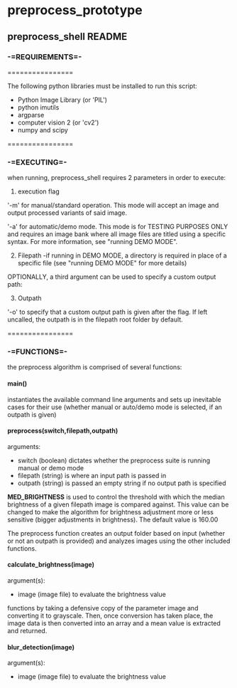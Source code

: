 # preprocess_prototype

## preprocess_shell README

### -=REQUIREMENTS=-
================

The following python libraries must be installed to run this script:
- Python Image Library (or 'PIL')
- python imutils
- argparse
- computer vision 2 (or 'cv2')
- numpy and scipy

================

### -=EXECUTING=-

when running, preprocess_shell requires 2 parameters in order to execute:
1. execution flag

'-m' for manual/standard operation. This mode will accept an image and output processed variants of said image.

'-a' for automatic/demo mode. This mode is for TESTING PURPOSES ONLY and requires an image bank where all image files are titled using a specific syntax. For more information, see "running DEMO MODE".

2. Filepath
-if running in DEMO MODE, a directory is required in place of a specific file
(see "running DEMO MODE" for more details)

OPTIONALLY, a third argument can be used to specify a custom output path:

3. Outpath

'-o' to specify that a custom output path is given after the flag. If left uncalled, the outpath is in the filepath root folder by default.

================
### -=FUNCTIONS=-
the preprocess algorithm is comprised of several functions:

#### main()
instantiates the available command line arguments and sets up inevitable cases for their use (whether manual or auto/demo mode is selected, if an outpath is given)

#### preprocess(switch,filepath,outpath)
arguments:
- switch (boolean) dictates whether the preprocess suite is running manual or demo mode
- filepath (string) is where an input path is passed in
- outpath (string) is passed an empty string if no output path is specified

**MED_BRIGHTNESS** is used to control the threshold with which the median brightness of a given filepath image is compared against. This value can be changed to make the algorithm for brightness adjustment more or less sensitive (bigger adjustments in brightness). The default value is 160.00

The preprocess function creates an output folder based on input (whether or not an outpath is provided) and analyzes images using the other included functions.

#### calculate_brightness(image)
argument(s):
- image (image file) to evaluate the brightness value

functions by taking a defensive copy of the parameter image and converting it to grayscale. Then, once conversion has taken place, the image data is then converted into an array and a mean value is extracted and returned.

#### blur_detection(image)
argument(s):
- image (image file) to evaluate the brightness value

